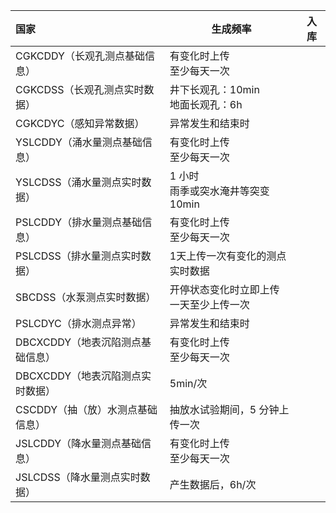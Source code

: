 

| 国家                     | 生成频率                    | 入库  |
| :--------------------- | ----------------------- | --- |
| CGKCDDY（长观孔测点基础信息）     | 有变化时上传<br>至少每天一次        |     |
| CGKCDSS（长观孔测点实时数据）     | 井下长观孔：10min<br>地面长观孔：6h |     |
| CGKCDYC（感知异常数据）        | 异常发生和结束时                |     |
| YSLCDDY（涌水量测点基础信息）     | 有变化时上传<br>至少每天一次        |     |
| YSLCDSS（涌水量测点实时数据）     | 1 小时<br>雨季或突水淹井等突变10min |     |
| PSLCDDY（排水量测点基础信息）     | 有变化时上传<br>至少每天一次        |     |
| PSLCDSS（排水量测点实时数据）     | 1天上传一次有变化的测点实时数据        |     |
| SBCDSS（水泵测点实时数据）       | 开停状态变化时立即上传<br>一天至少上传一次 |     |
| PSLCDYC（排水测点异常）        | 异常发生和结束时                |     |
| DBCXCDDY（地表沉陷测点基础信息）   | 有变化时上传<br>至少每天一次        |     |
| DBCXCDDY（地表沉陷测点实时数据）   | 5min/次                  |     |
| CSCDDY（抽（放）水测点基础信息）    | 抽放水试验期间，5 分钟上传一次        |     |
| JSLCDDY（降水量测点基础信息）     | 有变化时上传  <br>至少每天一次      |     |
| JSLCDSS（降水量测点实时数据）<br> | 产生数据后，6h/次              |     |
